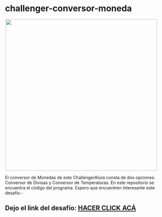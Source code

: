 # challenger-conversor-moneda

<p align="center" >
     <img width="500" heigth="300" src="https://user-images.githubusercontent.com/91544872/163816727-d48d3cdc-1cd8-445a-8b1c-90ed35431805.png">
</p>

El conversor de Monedas de este ChallengerAlura consta de dos opciones: Conversor de Divisas y Conversor de Temperaturas.
En este repositorio se encuentra el código del programa.
Espero que encuentren interesante este desafío.-
##  Dejo el link del desafío: [HACER CLICK ACÁ](https://guiller577.github.io/challenger-conversor-moneda)
